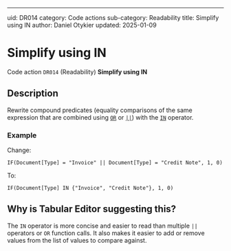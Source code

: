 ---
uid: DR014
category: Code actions
sub-category: Readability
title: Simplify using IN
author: Daniel Otykier
updated: 2025-01-09

# Simplify using IN

Code action `DR014` (Readability) **Simplify using IN**

## Description

Rewrite compound predicates (equality comparisons of the same expression that are combined using [`OR`](https://dax.guide/OR) or [`||`](https://dax.guide/op/or/)) with the [`IN`](https://dax.guide/IN) operator.

### Example

Change:
```dax
IF(Document[Type] = "Invoice" || Document[Type] = "Credit Note", 1, 0)
```

To:
```dax
IF(Document[Type] IN {"Invoice", "Credit Note"}, 1, 0)
```

## Why is Tabular Editor suggesting this?

The `IN` operator is more concise and easier to read than multiple `||` operators or `OR` function calls. It also makes it easier to add or remove values from the list of values to compare against.
